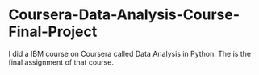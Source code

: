 # Coursera-Data-Analysis-Course-Final-Project
I did a IBM course on Coursera called Data Analysis in Python. The is the final assignment of that course.
